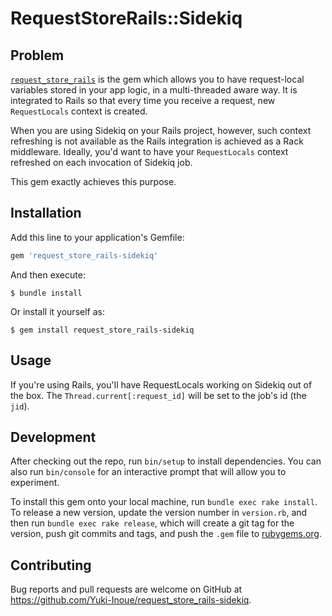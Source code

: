 # RequestStoreRails::Sidekiq
## Problem

[`request_store_rails`](https://github.com/ElMassimo/request_store_rails) is the gem which allows you to have request-local variables stored in your app logic, in a multi-threaded aware way.
It is integrated to Rails so that every time you receive a request, new `RequestLocals` context is created.

When you are using Sidekiq on your Rails project, however, such context refreshing is not available as the Rails integration is achieved as a Rack middleware.
Ideally, you'd want to have your `RequestLocals` context refreshed on each invocation of Sidekiq job.

This gem exactly achieves this purpose.

## Installation

Add this line to your application's Gemfile:

```ruby
gem 'request_store_rails-sidekiq'
```

And then execute:

    $ bundle install

Or install it yourself as:

    $ gem install request_store_rails-sidekiq

## Usage

If you're using Rails, you'll have RequestLocals working on Sidekiq out of the box.
The `Thread.current[:request_id]` will be set to the job's id (the `jid`).

## Development

After checking out the repo, run `bin/setup` to install dependencies. You can also run `bin/console` for an interactive prompt that will allow you to experiment.

To install this gem onto your local machine, run `bundle exec rake install`. To release a new version, update the version number in `version.rb`, and then run `bundle exec rake release`, which will create a git tag for the version, push git commits and tags, and push the `.gem` file to [rubygems.org](https://rubygems.org).

## Contributing

Bug reports and pull requests are welcome on GitHub at https://github.com/Yuki-Inoue/request_store_rails-sidekiq.
